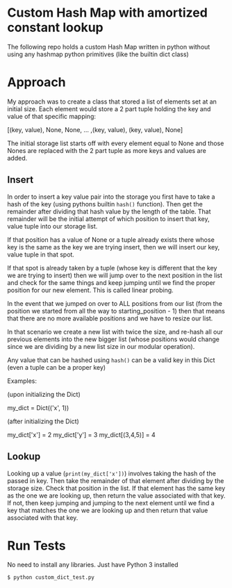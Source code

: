 # Custom Hash Map with amortized constant lookup

The following repo holds a custom Hash Map written in python without using any hashmap python primitives (like the builtin dict class)


# Approach

My approach was to create a class that stored a list of elements set at an initial size. Each element would store a 2 part tuple holding the key and value of that specific mapping: 

[(key, value), None, None, ... ,(key, value), (key, value), None]

The initial storage list starts off with every element equal to None and those Nones are replaced with the 2 part tuple as more keys and values are added.

## Insert

In order to insert a key value pair into the storage you first have to take a hash of the key (using pythons builtin `hash()` function).
Then get the remainder after dividing that hash value by the length of the table. That remainder will be the initial attempt of which position to insert that key, value tuple into our storage list. 

If that position has a value of None or a tuple already exists there whose key is the same as the key we are trying insert, then we will insert our key, value tuple in that spot. 

If that spot is already taken by a tuple (whose key is different that the key we are trying to insert) then we will jump over to the next position in the list and check for the same things and keep jumping until we find the proper position for our new element. This is called linear probing.

In the event that we jumped on over to ALL positions from our list (from the position we started from all the way to starting_position - 1) then that means that there are no more available positions and we have to resize our list.

In that scenario we create a new list with twice the size, and re-hash all our previous elements into the new bigger list (whose positions would change since we are dividing by a new list size in our modular operation).

Any value that can be hashed using `hash()` can be a valid key in this Dict (even a tuple can be a proper key)

Examples:

(upon initializing the Dict)

my_dict = Dict(('x', 1))

(after initializing the Dict)

my_dict['x'] = 2
my_dict['y'] = 3
my_dict[(3,4,5)] = 4

## Lookup

Looking up a value (`print(my_dict['x'])`) involves taking the hash of the passed in key. Then take the remainder of that element after dividing by the storage size. Check that position in the list. If that element has the same key as the one we are looking up, then return the value associated with that key. If not, then keep jumping and jumping to the next element until we find a key that matches the one we are looking up and then return that value associated with that key.

# Run Tests

No need to install any libraries. Just have Python 3 installed

`$ python custom_dict_test.py` 





